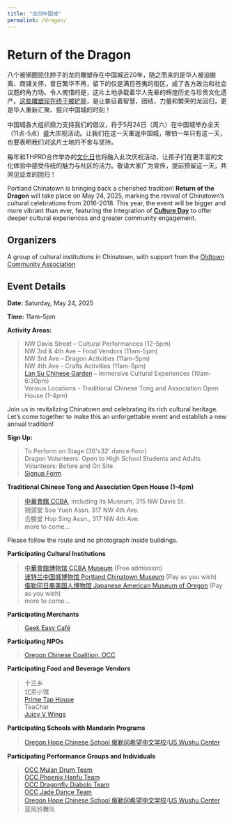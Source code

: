 ```yaml
---
title: "龙归中国城"
permalink: /dragon/
---
```


# Return of the Dragon

八个被钢圈扼住脖子的龙的雕塑存在中国城近20年，随之而来的是华人被迫搬离、商铺关停，昔日繁华不再，留下的仅是满目苍夷的街区，成了各方政治和社会议题的角力场。令人惋惜的是，这片土地承载着华人先辈的辉煌历史与珍贵文化遗产。[这些雕塑现在终于被铲除](https://www.kgw.com/article/news/local/old-town-chinese-sculptures-removed/283-ab75f78c-057f-43e4-9acc-26c9e0ef18c8)，是让象征着智慧，团结，力量和繁荣的龙回归，更是华人重新汇聚、振兴中国城的时刻！

中国城各大组织鼎力支持我们的倡议，将于5月24日（周六）在中国城举办全天（11点-5点）盛大庆祝活动。让我们在这一天重返中国城，哪怕一年只有这一天，也要表明我们对这片土地的不舍与坚持。

每年和THPRD合作举办的[文化日](https://pdxchinese.org/cultureday/)也将融入此次庆祝活动，让孩子们在更丰富的文化体验中感受传统的魅力与社区的活力。敬请大家广为宣传，提前预留这一天，共同见证龙的回归！

Portland Chinatown is bringing back a cherished tradition! **Return of the Dragon** will take place on May 24, 2025, marking the revival of Chinatown’s cultural celebrations from 2016-2018. This year, the event will be bigger and more vibrant than ever, featuring the integration of **[Culture Day](https://pdxchinese.org/cultureday/)** to offer deeper cultural experiences and greater community engagement.

## Organizers

A group of cultural institutions in Chinatown, with support from the [Oldtown Community Association](https://www.pdxoldtown.org/)

## Event Details

**Date:** Saturday, May 24, 2025  

**Time:** 11am–5pm  

**Activity Areas:**  
>NW Davis Street – Cultural Performances (12-5pm)  
NW 3rd & 4th Ave – Food Vendors (11am-5pm)  
NW 3rd Ave – Dragon Activities (11am-5pm)  
NW 4th Ave - Crafts Activities (11am-5pm)  
[Lan Su Chinese Garden](https://lansugarden.org/) – Immersive Cultural Experiences (10am-6:30pm)  
Various Locations - Traditional Chinese Tong and Association Open House (1-4pm)  

Join us in revitalizing Chinatown and celebrating its rich cultural heritage. Let’s come together to make this an unforgettable event and establish a new annual tradition!

**Sign Up:**

>To Perform on Stage (36'x32' dance floor)  
Dragon Volunteers: Open to High School Students and Adults  
Volunteers: Before and On Site  
[Signup Form](https://docs.google.com/forms/d/e/1FAIpQLSehyOz8wdvgEOCjKjAEeEUsg-mGEAXIJa4DSkYxygMt-bmp8A/viewform?usp=header)  

**Traditional Chinese Tong and Association Open House (1-4pm)**

>[中華會館 CCBA](https://www.oregonccba.org/), including its Museum, 315 NW Davis St.  
朔源堂 Soo Yuen Assn. 317 NW 4th Ave.  
合勝堂 Hop Sing Assn., 317 NW 4th Ave.  
more to come...  

Please follow the route and no photograph inside buildings.

**Participating Cultural Institutions**

>[中華會館博物馆 CCBA Museum](https://www.oregonccba.org/museum/story/) (Free admission)  
[波特兰中国城博物馆 Portland Chinatown Museum](https://www.portlandchinatownmuseum.org/) (Pay as you wish)  
[俄勒冈日裔美国人博物馆 Japanese American Museum of Oregon](https://jamo.org/) (Pay as you wish)  
more to come...  

**Participating Merchants**

>[Geek Easy Café](https://www.instagram.com/geekeasyanimecafe/#)  

**Participating NPOs**

>[Oregon Chinese Coalition, OCC](https://pdxchinese.org/)

**Participating Food and Beverage Vendors**

>十三乡  
北京小馆  
[Prime Tap House](https://www.primetaphouse.com/)  
TeaChat  
[Juicy V Wings](https://www.facebook.com/juicyjvswings/)  

**Participating Schools with Mandarin Programs**

>[Oregon Hope Chinese School 俄勒冈希望中文学校](http://oregon-hope.org/)/[US Wushu Center](https://uswushu.com/)  

**Participating Performance Groups and Individuals**

>[OCC Mulan Drum Team](https://pdxchinese.org/mulandrum/)  
[OCC Phoenix Hanfu Team](https://pdxchinese.org/hanfu/)  
[OCC Dragonfly Diabolo Team](https://pdxchinese.org/yoyo/)  
[OCC Jade Dance Team](https://pdxchinese.org/youthdance/)  
[Oregon Hope Chinese School 俄勒冈希望中文学校](http://oregon-hope.org/)/[US Wushu Center](https://uswushu.com/)  
蓝风铃舞队  
